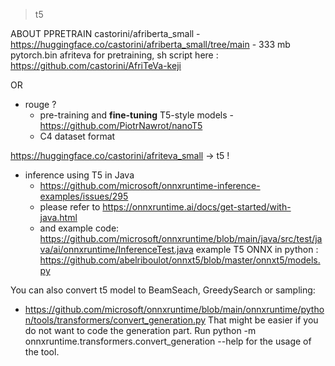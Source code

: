 > t5

ABOUT PPRETRAIN
castorini/afriberta_small - https://huggingface.co/castorini/afriberta_small/tree/main - 333 mb pytorch.bin
afriteva for pretraining, sh script here : 
https://github.com/castorini/AfriTeVa-keji

OR

- rouge ?
  - pre-training and __fine-tuning__ T5-style models - https://github.com/PiotrNawrot/nanoT5
  - C4 dataset format

https://huggingface.co/castorini/afriteva_small -> t5 !

- inference using T5 in Java 
  - https://github.com/microsoft/onnxruntime-inference-examples/issues/295
  - please refer to https://onnxruntime.ai/docs/get-started/with-java.html
  - and example code: https://github.com/microsoft/onnxruntime/blob/main/java/src/test/java/ai/onnxruntime/InferenceTest.java
example T5 ONNX in python : https://github.com/abelriboulot/onnxt5/blob/master/onnxt5/models.py

You can also convert t5 model to BeamSeach, GreedySearch or sampling:
- https://github.com/microsoft/onnxruntime/blob/main/onnxruntime/python/tools/transformers/convert_generation.py
That might be easier if you do not want to code the generation part. Run python -m onnxruntime.transformers.convert_generation --help for the usage of the tool.

